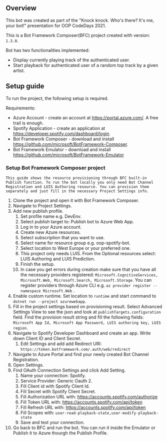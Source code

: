 ## Overview

This bot was created as part of the "Knock knock. Who's there? It's me, your bot!" presentation for OOP CodeDays 2021.

This is a Bot Framework Composer(BFC) project created with version: `1.3.0`.

Bot has two functionalities implemented:
- Display currently playing track of the authenticated user.
- Start playback for authenticated user of a random top track by a given artist.

## Setup guide

To run the project, the following setup is required.

Requirements:
- Azure Account - create an account at https://portal.azure.com/. A free trail is enough.
- Spotify Application - create an application at https://developer.spotify.com/dashboard/login.
- Bot Framework Composer - download and install https://github.com/microsoft/BotFramework-Composer.
- Bot Framework Emulator - download and install https://github.com/microsoft/BotFramework-Emulator


### Setup Bot Framework Composer project

```
This guide shows the resource provisioning through BFC built-in Publish function. To run the bot locally you only need Bot Channel Registration and LUIS Authoring resource. You can provision them separately and just fill in the necessary Project Settings info.
```

1. Clone the project and open it with Bot Framework Composer.
2. Navigate to Project Settings.
3. Add new publish profile.
   1. Set profile name e.g. DevEnv.
   2. Select publish target to: Publish bot to Azure Web App.
   3. Log in to your Azure account.
   4. Create new Azure resources.
   5. Select subscription that you want to use.
   6. Select name for resource group e.g. oop-spotify-bot.
   7. Select location to West Europe or your preferred one.
   8. This project only needs LUIS. From the Optional resources select: LUIS Authoring and LUIS Prediction.
   9. Finish the setup.
   10. In case you get errors during creation make sure that you have all the necessary providers registered: `Microsoft.CognitiveServices, Microsoft.Web, Microsoft.Search, Microsoft.Storage`. You can register providers through Azure CLI e.g. ```az provider register --namespace Microsoft.Web``` .
4.  Enable custom runtime. Set location to `runtime` and start command to `dotnet run --project azurewebapp`.
5.  Fill in the project settings based on provisioning result. Select Advanced Settings View to see the json and look at `publishTargets.configuration` field. Find the provision result string and fill the following fields: `Microsoft App Id, Microsoft App Password, LUIS authoring key, LUIS region`.
6.  Navigate to Spotify Developer Dashboard and create an app. Write down Client ID and Client Secret.
    1.  Edit Settings and add add Redirect URI: `https://token.botframework.com/.auth/web/redirect`
7.  Navigate to Azure Portal and find your newly created Bot Channel Registration. 
8.  Open Settings.
9.  Find OAuth Connection Settings and click Add Setting.
    1.  Name your connection: Spotify.
    2.  Service Provider: Generic Oauth 2.
    3.  Fill Client id with Spotify Client Id.
    4.  Fill Secret with Spotify Client Secret.
    5.  Fill Authorization URL with: https://accounts.spotify.com/authorize
    6.  Fill Token URL with: https://accounts.spotify.com/api/token
    7.  Fill Refresh URL with: https://accounts.spotify.com/api/token
    8.  Fill Scopes with: `user-read-playback-state,user-modify-playback-state`
    9.  Save and test your connection.
10. Go back to BFC and run the bot. You can run it inside the Emulator or Publish it to Azure thourgh the Publish Profile.